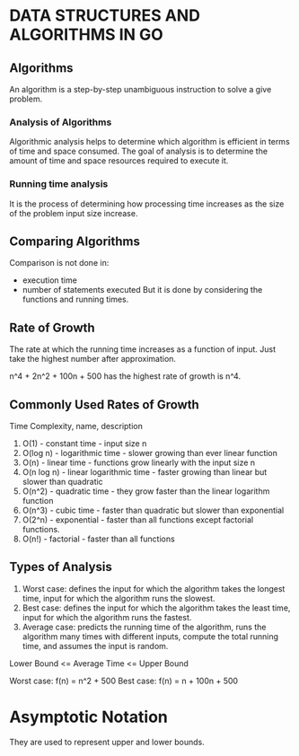 # DATA STRUCTURES AND ALGORITHMS IN GO
## Algorithms
An algorithm is a step-by-step unambiguous instruction to solve 
a give problem.
### Analysis of Algorithms
Algorithmic analysis helps to determine which algorithm is efficient 
in terms of time and space consumed.
The goal of analysis is to determine the amount of time and space resources 
required to execute it. 
### Running time analysis
It is the process of determining how processing time increases as the
size of the problem input size increase.
## Comparing Algorithms
Comparison is not done in:
- execution time
- number of statements executed
But it is done by considering the functions and running times.
## Rate of Growth
The rate at which the running time increases as a function of input.
Just take the highest number after approximation.
    
n^4 + 2n^2 + 100n + 500  has the highest rate of growth is n^4.

## Commonly Used Rates of Growth
Time Complexity, name, description
1. O(1) - constant time - input size n
2. O(log n) - logarithmic time - slower growing than ever linear function
3. O(n) - linear time - functions grow linearly with the input size n
4. O(n log n) - linear logarithmic time - faster growing than linear but slower than quadratic
5. O(n^2) - quadratic time - they grow faster than the linear logarithm function
6. O(n^3) - cubic time - faster than quadratic but slower than exponential
7. O(2^n) - exponential - faster than all functions except factorial functions.
8. O(n!) - factorial - faster than all functions

## Types of Analysis
1. Worst case: defines the input for which the algorithm takes the longest time, input for which the algorithm runs the slowest.
2. Best case: defines the input for which the algorithm takes the least time, input for which the algorithm runs the fastest.
3. Average case: predicts the running time of the algorithm, runs the algorithm many times with different inputs, compute the total running time, and assumes the input is random.

Lower Bound <= Average Time <= Upper Bound

Worst case: f(n) = n^2 + 500
Best case: f(n) = n + 100n + 500

# Asymptotic Notation
They are used to represent upper and lower bounds.
